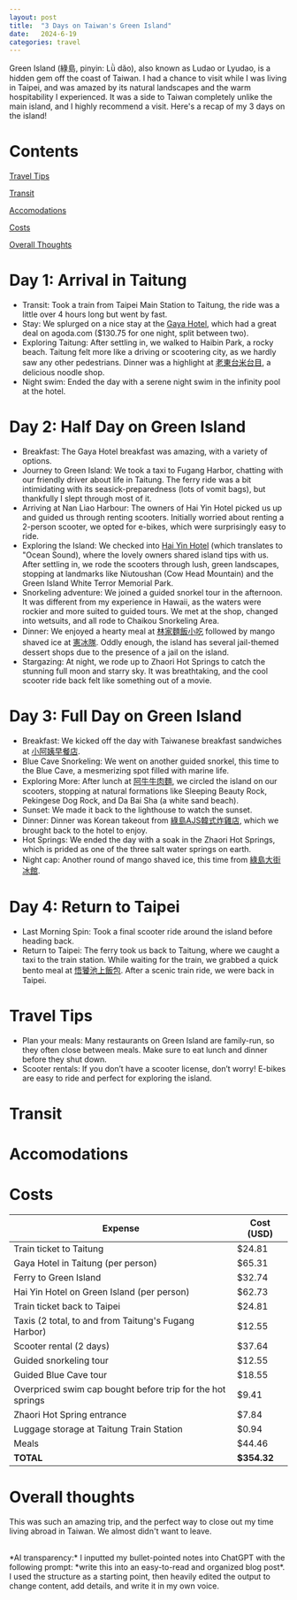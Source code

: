 ```yaml
---
layout: post
title:  "3 Days on Taiwan's Green Island"
date:   2024-6-19
categories: travel
---
```


Green Island (綠島, pinyin: Lǜ dǎo), also known as Ludao or Lyudao, is a hidden gem off the coast of Taiwan. I had a chance to visit while I was living in Taipei, and was amazed by its natural landscapes and the warm hospitability I experienced. It was a side to Taiwan completely unlike the main island, and I highly recommend a visit. Here's a recap of my 3 days on the island!

# Contents

[Travel Tips](#travel-tips)

[Transit](#transit)

[Accomodations](#accomodations)

[Costs](#costs)

[Overall Thoughts](#overall-thoughts)

# Day 1: Arrival in Taitung

* Transit: Took a train from Taipei Main Station to Taitung, the ride was a little over 4 hours long but went by fast.
* Stay: We splurged on a nice stay at the [Gaya Hotel](https://www.gaya-hotels.com/en/), which had a great deal on agoda.com ($130.75 for one night, split between two).
* Exploring Taitung: After settling in, we walked to Haibin Park, a rocky beach. Taitung felt more like a driving or scootering city, as we hardly saw any other pedestrians. Dinner was a highlight at [老東台米台目](https://maps.app.goo.gl/8WGbUMY9b5W1M9go8), a delicious noodle shop.
* Night swim: Ended the day with a serene night swim in the infinity pool at the hotel.

# Day 2: Half Day on Green Island
* Breakfast: The Gaya Hotel breakfast was amazing, with a variety of options.
* Journey to Green Island: We took a taxi to Fugang Harbor, chatting with our friendly driver about life in Taitung. The ferry ride was a bit intimidating with its seasick-preparedness (lots of vomit bags), but thankfully I slept through most of it.
* Arriving at Nan Liao Harbour: The owners of Hai Yin Hotel picked us up and guided us through renting scooters. Initially worried about renting a 2-person scooter, we opted for e-bikes, which were surprisingly easy to ride.
* Exploring the Island: We checked into [Hai Yin Hotel](https://maps.app.goo.gl/bY8DsCUmwovFhLc48) (which translates to "Ocean Sound), where the lovely owners shared island tips with us. After settling in, we rode the scooters through lush, green landscapes, stopping at landmarks like Niutoushan (Cow Head Mountain) and the Green Island White Terror Memorial Park.
* Snorkeling adventure: We joined a guided snorkel tour in the afternoon. It was different from my experience in Hawaii, as the waters were rockier and more suited to guided tours. We met at the shop, changed into wetsuits, and all rode to Chaikou Snorkeling Area.
* Dinner: We enjoyed a hearty meal at [林家麵飯小吃](https://maps.app.goo.gl/L1fieGTgtr14Rdt27) followed by mango shaved ice at [憲冰隊](https://maps.app.goo.gl/V35JPR97HRnbjkXy6 ). Oddly enough, the island has several jail-themed dessert shops due to the presence of a jail on the island.
* Stargazing: At night, we rode up to Zhaori Hot Springs to catch the stunning full moon and starry sky. It was breathtaking, and the cool scooter ride back felt like something out of a movie.

# Day 3: Full Day on Green Island
* Breakfast: We kicked off the day with Taiwanese breakfast sandwiches at [小阿姨早餐店](https://maps.app.goo.gl/qGGj7t9gYfahUsS36 ).
* Blue Cave Snorkeling: We went on another guided snorkel, this time to the Blue Cave, a mesmerizing spot filled with marine life.
* Exploring More: After lunch at [阿牛牛肉麵](https://maps.app.goo.gl/LyagtMZb3u64DkcPA), we circled the island on our scooters, stopping at natural formations like Sleeping Beauty Rock, Pekingese Dog Rock, and Da Bai Sha (a white sand beach). 
* Sunset: We made it back to the lighthouse to watch the sunset.
* Dinner: Dinner was Korean takeout from [綠島AJS韓式炸雞店](https://maps.app.goo.gl/zYJWJwEs6CWpQ6q37), which we brought back to the hotel to enjoy.
* Hot Springs: We ended the day with a soak in the Zhaori Hot Springs, which is prided as one of the three salt water springs on earth.
* Night cap: Another round of mango shaved ice, this time from [綠島大街冰館](https://maps.app.goo.gl/xKzaXsXvad98SFCZ7).

# Day 4: Return to Taipei
* Last Morning Spin: Took a final scooter ride around the island before heading back.
* Return to Taipei: The ferry took us back to Taitung, where we caught a taxi to the train station. While waiting for the train, we grabbed a quick bento meal at [悟饕池上飯包](https://maps.app.goo.gl/QVFLFGWxRmWz1vft9 ). After a scenic train ride, we were back in Taipei.

# Travel Tips
* Plan your meals: Many restaurants on Green Island are family-run, so they often close between meals. Make sure to eat lunch and dinner before they shut down.
* Scooter rentals: If you don’t have a scooter license, don’t worry! E-bikes are easy to ride and perfect for exploring the island.

# Transit

# Accomodations

# Costs

| Expense | Cost (USD) |
| ----------- | ----------- |
| Train ticket to Taitung | $24.81 |
| Gaya Hotel in Taitung (per person) | $65.31 |
| Ferry to Green Island	| $32.74 |
| Hai Yin Hotel on Green Island (per person)	| $62.73 |
| Train ticket back to Taipei	| $24.81 |
| Taxis (2 total, to and from Taitung's Fugang Harbor) | $12.55 |
| Scooter rental (2 days) | $37.64 |
| Guided snorkeling	tour | $12.55 |
| Guided Blue Cave tour	| $18.55 |
| Overpriced swim cap bought before trip for the hot springs | $9.41 |
| Zhaori Hot Spring entrance | $7.84 |
| Luggage storage at Taitung Train Station | $0.94 |
| Meals	| $44.46 |
| **TOTAL**	| **$354.32** |


# Overall thoughts

This was such an amazing trip, and the perfect way to close out my time living abroad in Taiwan. We almost didn't want to leave.

<br>
*AI transparency:* I inputted my bullet-pointed notes into ChatGPT with the following prompt: *write this into an easy-to-read and organized blog post*. I used the structure as a starting point, then heavily edited the output to change content, add details, and write it in my own voice.